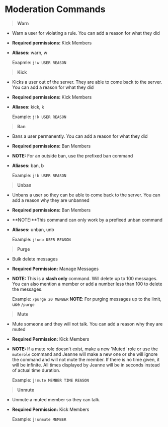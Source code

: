 # Moderation Commands

>**Warn**
* Warn a user for violating a rule. You can add a reason for what they did
* **Required permissions:** Kick Members
* **Aliases:** warn, w

    Exapmle: `j!w USER REASON`

>**Kick**
* Kicks a user out of the server. They are able to come back to the server. You can add a reason for what they did
* **Required permissions:** Kick Members
* **Aliases:** kick, k

    Example: `j!k USER REASON`

>**Ban**
* Bans a user permanently. You can add a reason for what they did
* **Required permissions:** Ban Members
* **NOTE:** For an outside ban, use the prefixed ban command
* **Aliases:** ban, b

    Example: `j!b USER REASON`

>**Unban**
* Unbans a user so they can be able to come back to the server. You can add a reason why they are unbanned
* **Required permissions:** Ban Members
* **NOTE:**This command can only work by a prefixed unban command
* **Aliases:** unban, unb

    Example: `j!unb USER REASON`

>**Purge**
* Bulk delete messages
* **Required Permission:** Manage Messages
* **NOTE:** This is a **slash only** command. Will delete up to 100 messages. You can also mention a member or add a number less than 100 to delete the messages.

    Example: `/purge 20 MEMBER`
    **NOTE**: For purging messages up to the limit, use `/purge`

>**Mute**
* Mute someone and they will not talk. You can add a reason why they are muted
* **Required Permission:** Kick Members
* **NOTE:** If a mute role doesn't exist, make a new 'Muted' role or use the `muterole` command and Jeanne will make a new one or she will ignore the command and will not mute the member. If there is no time given, it will be infinite. All times displayed by Jeanne will be in seconds instead of actual time duration.

    Example: `j!mute MEMBER TIME REASON`

>**Unmute**
* Unmute a muted member so they can talk.
* **Required Permission:** Kick Members

    Example: `j!unmute MEMBER`